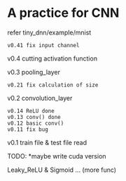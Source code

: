 # A practice for CNN

refer tiny_dnn/example/mnist

    v0.41 fix input channel
v0.4 cutting activation function

v0.3 pooling_layer

    v0.21 fix calculation of size
v0.2 convolution_layer

    v0.14 ReLU done
    v0.13 conv() done
    v0.12 basic conv()
    v0.11 fix bug
v0.1 train file & test file read

TODO:
*maybe write cuda version

Leaky_ReLU & Sigmoid ... (more func)
